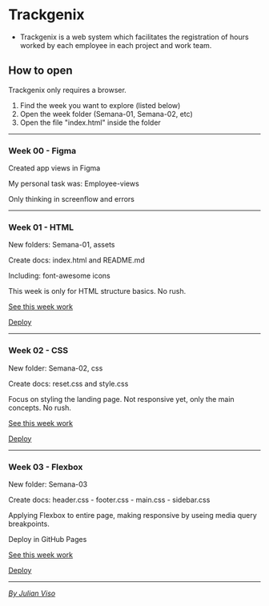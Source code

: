 # Trackgenix
- Trackgenix is a web system which facilitates the registration of hours worked by each employee in each project and work team.

## How to open
Trackgenix only requires a browser.

1) Find the week you want to explore (listed below)
2) Open the week folder (Semana-01, Semana-02, etc)
3) Open the file "index.html" inside the folder

---
### Week 00 - Figma
Created app views in Figma

My personal task was: Employee-views

Only thinking in screenflow and errors

---
### Week 01 - HTML
New folders: Semana-01, assets

Create docs: index.html and README.md

Including: font-awesome icons

This week is only for HTML structure basics. No rush.

[See this week work](Semana-01/index.html)

[Deploy](https://visojulian.github.io/BaSP-A2022-Etapa-1/Semana-01/index.html)

---
### Week 02 - CSS
New folder: Semana-02, css

Create docs: reset.css and style.css

Focus on styling the landing page. Not responsive yet, only the main concepts. No rush.

[See this week work](Semana-02/index.html)

[Deploy](https://visojulian.github.io/BaSP-A2022-Etapa-1/Semana-02/index.html)

---
### Week 03 - Flexbox
New folder: Semana-03

Create docs: header.css - footer.css - main.css - sidebar.css

Applying Flexbox to entire page, making responsive by useing media query breakpoints.

Deploy in GitHub Pages

[See this week work](Semana-03/index.html)

[Deploy](https://visojulian.github.io/BaSP-A2022-Etapa-1/Semana-03/index.html)

---

[_By Julian Viso_](https://github.com/visojulian)
